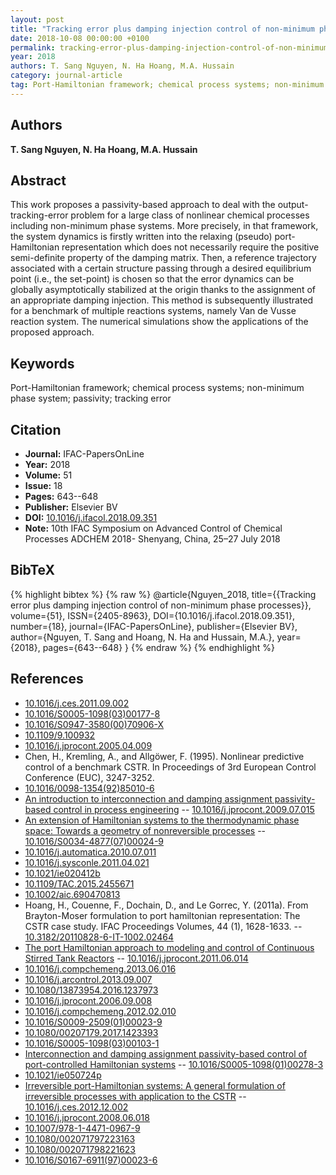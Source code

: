 ```yaml
---
layout: post
title: "Tracking error plus damping injection control of non-minimum phase processes"
date: 2018-10-08 00:00:00 +0100
permalink: tracking-error-plus-damping-injection-control-of-non-minimum-phase-processes
year: 2018
authors: T. Sang Nguyen, N. Ha Hoang, M.A. Hussain
category: journal-article
tag: Port-Hamiltonian framework; chemical process systems; non-minimum phase system; passivity; tracking error
---
```

 
## Authors
**T. Sang Nguyen, N. Ha Hoang, M.A. Hussain**
 
## Abstract
This work proposes a passivity-based approach to deal with the output-tracking-error problem for a large class of nonlinear chemical processes including non-minimum phase systems. More precisely, in that framework, the system dynamics is firstly written into the relaxing (pseudo) port-Hamiltonian representation which does not necessarily require the positive semi-definite property of the damping matrix. Then, a reference trajectory associated with a certain structure passing through a desired equilibrium point (i.e., the set-point) is chosen so that the error dynamics can be globally asymptotically stabilized at the origin thanks to the assignment of an appropriate damping injection. This method is subsequently illustrated for a benchmark of multiple reactions systems, namely Van de Vusse reaction system. The numerical simulations show the applications of the proposed approach.
 
## Keywords
Port-Hamiltonian framework; chemical process systems; non-minimum phase system; passivity; tracking error
 
## Citation
- **Journal:** IFAC-PapersOnLine
- **Year:** 2018
- **Volume:** 51
- **Issue:** 18
- **Pages:** 643--648
- **Publisher:** Elsevier BV
- **DOI:** [10.1016/j.ifacol.2018.09.351](https://doi.org/10.1016/j.ifacol.2018.09.351)
- **Note:** 10th IFAC Symposium on Advanced Control of Chemical Processes ADCHEM 2018- Shenyang, China, 25–27 July 2018
 
## BibTeX
{% highlight bibtex %}
{% raw %}
@article{Nguyen_2018,
  title={{Tracking error plus damping injection control of non-minimum phase processes}},
  volume={51},
  ISSN={2405-8963},
  DOI={10.1016/j.ifacol.2018.09.351},
  number={18},
  journal={IFAC-PapersOnLine},
  publisher={Elsevier BV},
  author={Nguyen, T. Sang and Hoang, N. Ha and Hussain, M.A.},
  year={2018},
  pages={643--648}
}
{% endraw %}
{% endhighlight %}
 
## References
- [10.1016/j.ces.2011.09.002](https://doi.org/10.1016/j.ces.2011.09.002)
- [10.1016/S0005-1098(03)00177-8](https://doi.org/10.1016/S0005-1098(03)00177-8)
- [10.1016/S0947-3580(00)70906-X](https://doi.org/10.1016/S0947-3580(00)70906-X)
- [10.1109/9.100932](https://doi.org/10.1109/9.100932)
- [10.1016/j.jprocont.2005.04.009](https://doi.org/10.1016/j.jprocont.2005.04.009)
- Chen, H., Kremling, A., and Allgöwer, F. (1995). Nonlinear predictive control of a benchmark CSTR. In Proceedings of 3rd European Control Conference (EUC), 3247-3252.
- [10.1016/0098-1354(92)85010-6](https://doi.org/10.1016/0098-1354(92)85010-6)
- [An introduction to interconnection and damping assignment passivity-based control in process engineering](an-introduction-to-interconnection-and-damping-assignment-passivity-based-control-in-process-engineering) -- [10.1016/j.jprocont.2009.07.015](https://doi.org/10.1016/j.jprocont.2009.07.015)
- [An extension of Hamiltonian systems to the thermodynamic phase space: Towards a geometry of nonreversible processes](an-extension-of-hamiltonian-systems-to-the-thermodynamic-phase-space-towards-a-geometry-of-nonreversible-processes) -- [10.1016/S0034-4877(07)00024-9](https://doi.org/10.1016/S0034-4877(07)00024-9)
- [10.1016/j.automatica.2010.07.011](https://doi.org/10.1016/j.automatica.2010.07.011)
- [10.1016/j.sysconle.2011.04.021](https://doi.org/10.1016/j.sysconle.2011.04.021)
- [10.1021/ie020412b](https://doi.org/10.1021/ie020412b)
- [10.1109/TAC.2015.2455671](https://doi.org/10.1109/TAC.2015.2455671)
- [10.1002/aic.690470813](https://doi.org/10.1002/aic.690470813)
- Hoang, H., Couenne, F., Dochain, D., and Le Gorrec, Y. (2011a). From Brayton-Moser formulation to port hamiltonian representation: The CSTR case study. IFAC Proceedings Volumes, 44 (1), 1628-1633. -- [10.3182/20110828-6-IT-1002.02464](https://doi.org/10.3182/20110828-6-IT-1002.02464)
- [The port Hamiltonian approach to modeling and control of Continuous Stirred Tank Reactors](the-port-hamiltonian-approach-to-modeling-and-control-of-continuous-stirred-tank-reactors) -- [10.1016/j.jprocont.2011.06.014](https://doi.org/10.1016/j.jprocont.2011.06.014)
- [10.1016/j.compchemeng.2013.06.016](https://doi.org/10.1016/j.compchemeng.2013.06.016)
- [10.1016/j.arcontrol.2013.09.007](https://doi.org/10.1016/j.arcontrol.2013.09.007)
- [10.1080/13873954.2016.1237973](https://doi.org/10.1080/13873954.2016.1237973)
- [10.1016/j.jprocont.2006.09.008](https://doi.org/10.1016/j.jprocont.2006.09.008)
- [10.1016/j.compchemeng.2012.02.010](https://doi.org/10.1016/j.compchemeng.2012.02.010)
- [10.1016/S0009-2509(01)00023-9](https://doi.org/10.1016/S0009-2509(01)00023-9)
- [10.1080/00207179.2017.1423393](https://doi.org/10.1080/00207179.2017.1423393)
- [10.1016/S0005-1098(03)00103-1](https://doi.org/10.1016/S0005-1098(03)00103-1)
- [Interconnection and damping assignment passivity-based control of port-controlled Hamiltonian systems](interconnection-and-damping-assignment-passivity-based-control-of-port-controlled-hamiltonian-systems) -- [10.1016/S0005-1098(01)00278-3](https://doi.org/10.1016/S0005-1098(01)00278-3)
- [10.1021/ie050724p](https://doi.org/10.1021/ie050724p)
- [Irreversible port-Hamiltonian systems: A general formulation of irreversible processes with application to the CSTR](irreversible-port-hamiltonian-systems-a-general-formulation-of-irreversible-processes-with-application-to-the-cstr) -- [10.1016/j.ces.2012.12.002](https://doi.org/10.1016/j.ces.2012.12.002)
- [10.1016/j.jprocont.2008.06.018](https://doi.org/10.1016/j.jprocont.2008.06.018)
- [10.1007/978-1-4471-0967-9](https://doi.org/10.1007/978-1-4471-0967-9)
- [10.1080/002071797223163](https://doi.org/10.1080/002071797223163)
- [10.1080/002071798221623](https://doi.org/10.1080/002071798221623)
- [10.1016/S0167-6911(97)00023-6](https://doi.org/10.1016/S0167-6911(97)00023-6)

